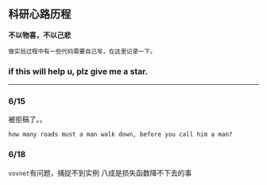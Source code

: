 ## 科研心路历程
**不以物喜，不以己悲**

    做实验过程中有一些代码需要自己写，在这里记录一下。
  
### if this will help u, plz give me a star.
-----------------------------
### 6/15
被拒稿了。。

    how many roads must a man walk down, before you call him a man?
### 6/18
`vovnet`有问题，捕捉不到实例 八成是损失函数降不下去的事
